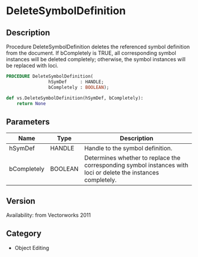 # DeleteSymbolDefinition

## Description
Procedure DeleteSymbolDefinition deletes the referenced symbol definition from the document.  If bCompletely is TRUE, all corresponding symbol instances will be deleted completely; otherwise, the symbol instances will be replaced with loci.

```pascal
PROCEDURE DeleteSymbolDefinition(
				hSymDef     : HANDLE;
				bCompletely : BOOLEAN);
```

```python
def vs.DeleteSymbolDefinition(hSymDef, bCompletely):
    return None
```

## Parameters
|Name|Type|Description|
|---|---|---|
|hSymDef|HANDLE|Handle to the symbol definition.|
|bCompletely|BOOLEAN|Determines whether to replace the corresponding symbol instances with loci or delete the instances completely.|

## Version
Availability: from Vectorworks 2011

## Category
* Object Editing

